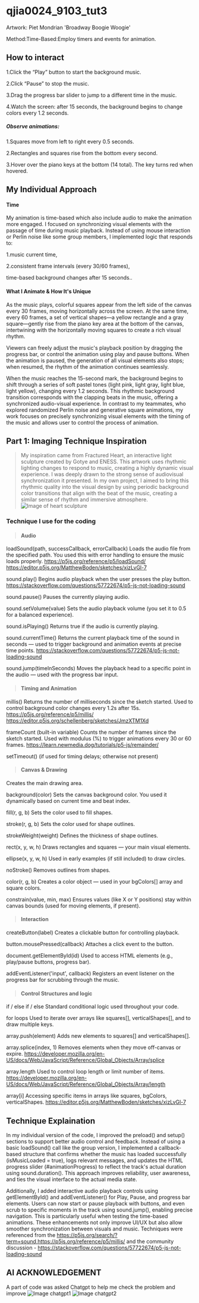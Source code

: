 # qjia0024_9103_tut3
Artwork: Piet Mondrian 'Broadway Boogie Woogie'

Method:Time-Based:Employ timers and events for animation.

## How to interact
1.Click the “Play” button to start the background music.

2.Click “Pause” to stop the music.

3.Drag the progress bar slider to jump to a different time in the music.

4.Watch the screen: after 15 seconds, the background begins to change colors every 1.2 seconds.

##### Observe animations:

1.Squares move from left to right every 0.5 seconds.

2.Rectangles and squares rise from the bottom every second.

3.Hover over the piano keys at the bottom (14 total). The key turns red when hovered.

## My Individual Approach
#### Time
My animation is time-based which also include audio to make the animation more engaged. I focused on synchronizing visual elements with the passage of time during music playback. Instead of using mouse interaction or Perlin noise like some group members, I implemented logic that responds to:

1.music current time,

2.consistent frame intervals (every 30/60 frames),

   time-based background changes after 15 seconds..
#### What I Animate & How It's Unique
As the music plays, colorful squares appear from the left side of the canvas every 30 frames, moving horizontally across the screen. At the same time, every 60 frames, a set of vertical shapes—a yellow rectangle and a gray square—gently rise from the piano key area at the bottom of the canvas, intertwining with the horizontally moving squares to create a rich visual rhythm.

Viewers can freely adjust the music's playback position by dragging the progress bar, or control the animation using play and pause buttons. When the animation is paused, the generation of all visual elements also stops; when resumed, the rhythm of the animation continues seamlessly.

When the music reaches the 15-second mark, the background begins to shift through a series of soft pastel tones (light pink, light gray, light blue, light yellow), changing every 1.2 seconds. This rhythmic background transition corresponds with the clapping beats in the music, offering a synchronized audio-visual experience.  In contrast to my teammates, who explored randomized Perlin noise and generative square animations, my work focuses on precisely synchronizing visual elements with the timing of the music and allows user to control the process of animation.

## Part 1: Imaging Technique Inspiration
>My inspiration came from Fractured Heart, an interactive light sculpture created by Gotye and ENESS. This artwork uses rhythmic lighting changes to respond to music, creating a highly dynamic visual experience. I was deeply drawn to the strong sense of audiovisual synchronization it presented. In my own project, I aimed to bring this rhythmic quality into the visual design by using periodic background color transitions that align with the beat of the music, creating a similar sense of rhythm and immersive atmosphere.
![Image of heart sculpture](assets/Fractured_Heart_in_action.jpg)

### Technique I use for the coding
>#### Audio

loadSound(path, successCallback, errorCallback)
Loads the audio file from the specified path. You used this with error handling to ensure the music loads properly.
https://p5js.org/reference/p5/loadSound/
https://editor.p5js.org/MatthewBoden/sketches/xizLvGl-7

sound.play()
Begins audio playback when the user presses the play button.
https://stackoverflow.com/questions/57722674/p5-js-not-loading-sound

sound.pause()
Pauses the currently playing audio.

sound.setVolume(value)
Sets the audio playback volume (you set it to 0.5 for a balanced experience).

sound.isPlaying()
Returns true if the audio is currently playing.

sound.currentTime()
Returns the current playback time of the sound in seconds — used to trigger background and animation events at precise time points.
https://stackoverflow.com/questions/57722674/p5-js-not-loading-sound

sound.jump(timeInSeconds)
Moves the playback head to a specific point in the audio — used with the progress bar input.

>#### Timing and Animation
millis()
Returns the number of milliseconds since the sketch started. Used to control background color changes every 1.2s after 15s.
https://p5js.org/reference/p5/millis/
https://editor.p5js.org/schellenberg/sketches/JmzXTM1Xd

frameCount (built-in variable)
Counts the number of frames since the sketch started. Used with modulus (%) to trigger animations every 30 or 60 frames.
https://learn.newmedia.dog/tutorials/p5-js/remainder/

setTimeout() (if used for timing delays; otherwise not present)

>#### Canvas & Drawing
Creates the main drawing area.

background(color)
Sets the canvas background color. You used it dynamically based on current time and beat index.

fill(r, g, b)
Sets the color used to fill shapes.

stroke(r, g, b)
Sets the color used for shape outlines.

strokeWeight(weight)
Defines the thickness of shape outlines.

rect(x, y, w, h)
Draws rectangles and squares — your main visual elements.

ellipse(x, y, w, h)
Used in early examples (if still included) to draw circles.

noStroke()
Removes outlines from shapes.

color(r, g, b)
Creates a color object — used in your bgColors[] array and square colors.

constrain(value, min, max)
Ensures values (like X or Y positions) stay within canvas bounds (used for moving elements, if present).

>#### Interaction
createButton(label)
Creates a clickable button for controlling playback.

button.mousePressed(callback)
Attaches a click event to the button.

document.getElementById(id)
Used to access HTML elements (e.g., play/pause buttons, progress bar).

addEventListener('input', callback)
Registers an event listener on the progress bar for scrubbing through the music.

>#### Control Structures and logic
if / else if / else
Standard conditional logic used throughout your code.

for loops
Used to iterate over arrays like squares[], verticalShapes[], and to draw multiple keys.

array.push(element)
Adds new elements to squares[] and verticalShapes[].


array.splice(index, 1)
Removes elements when they move off-canvas or expire.
https://developer.mozilla.org/en-US/docs/Web/JavaScript/Reference/Global_Objects/Array/splice

array.length
Used to control loop length or limit number of items.
https://developer.mozilla.org/en-US/docs/Web/JavaScript/Reference/Global_Objects/Array/length

array[i]
Accessing specific items in arrays like squares, bgColors, verticalShapes.
https://editor.p5js.org/MatthewBoden/sketches/xizLvGl-7


## Technique Explaination
In my individual version of the code, I improved the preload() and setup() sections to support better audio control and feedback. Instead of using a basic loadSound() call like the group version, I implemented a callback-based structure that confirms whether the music has loaded successfully (isMusicLoaded = true), logs relevant messages, and updates the HTML progress slider (#animationProgress) to reflect the track's actual duration using sound.duration(). This approach improves reliability, user awareness, and ties the visual interface to the actual media state.

Additionally, I added interactive audio playback controls using getElementById() and addEventListener() for Play, Pause, and progress bar elements. Users can now start or pause playback with buttons, and even scrub to specific moments in the track using sound.jump(), enabling precise navigation. This is particularly useful when testing the time-based animations. These enhancements not only improve UI/UX but also allow smoother synchronization between visuals and music. Techniques were referenced from the https://p5js.org/search/?term=sound,https://p5js.org/reference/p5/millis/ and the community discussion - https://stackoverflow.com/questions/57722674/p5-js-not-loading-sound

## AI ACKNOWLEDGEMENT
A part of code was asked Chatgpt to help me check the problem and improve
![Image chatgpt1](assets/chatgpt1.jpg)
![Image chatgpt2](assets/chatgpt2.jpg)


